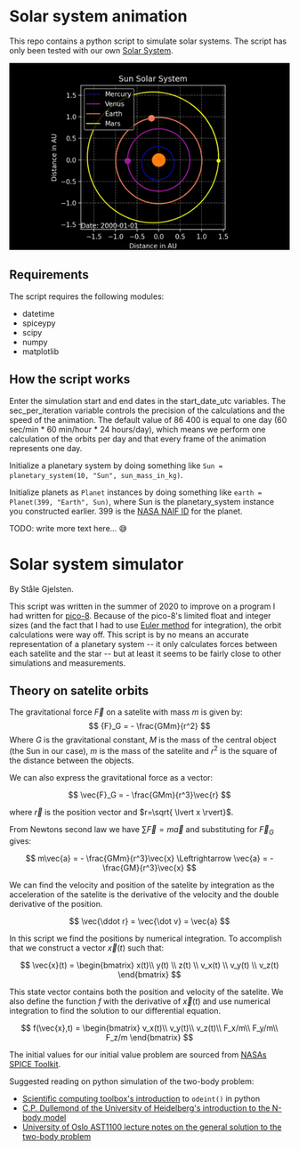 # Solar system animation

This repo contains a python script to simulate solar systems. The script has only been tested with our own [Solar System](https://en.wikipedia.org/wiki/Solar_System).

![Solar system animation example](solarsystem-sim-example.gif)

## Requirements

The script requires the following modules:

- datetime
- spiceypy
- scipy
- numpy
- matplotlib

## How the script works

Enter the simulation start and end dates in the start_date_utc variables. The sec_per_iteration variable controls the precision of the calculations and the speed of the animation. The default value of 86 400 is equal to one day (60 sec/min \* 60 min/hour \* 24 hours/day), which means we perform one calculation of the orbits per day and that every frame of the animation represents one day.

Initialize a planetary system by doing something like `Sun = planetary_system(10, "Sun", sun_mass_in_kg)`.

Initialize planets as `Planet` instances by doing something like `earth = Planet(399, "Earth", Sun)`, where Sun is the planetary_system instance you constructed earlier. 399 is the [NASA NAIF ID](https://naif.jpl.nasa.gov/pub/naif/toolkit_docs/FORTRAN/req/naif_ids.html) for the planet.

TODO: write more text here... 😅

# Solar system simulator

By Ståle Gjelsten.

This script was written in the summer of 2020 to improve on a program I had written for
[pico-8](https://www.lexaloffle.com/pico-8.php). Because of the pico-8's limited float and
integer sizes (and the fact that I had to use [Euler method](https://en.wikipedia.org/wiki/Euler_method) 
for integration), the orbit calculations were way off. This script is by no means an accurate representation
of a planetary system -- it only calculates forces between each satelite and the star -- but at least
it seems to be fairly close to other simulations and measurements.

## Theory on satelite orbits

The gravitational force $\vec{F}$ on a satelite with mass $\mathit{m}$ is given by:
$$ {F}_G = - \frac{GMm}{r^2} $$
Where ${G}$ is the gravitational constant, $M$ is the mass of the central object (the Sun in our case), 
${m}$ is the mass of the satelite and $r^2$ is the square of the distance between the objects.

We can also express the gravitational force as a vector:

$$ \vec{F}_G = - \frac{GMm}{r^3}\vec{r} $$

where $\vec{r}$ is the position vector and $r=\sqrt{ \lvert x \rvert}$.

From Newtons second law we have $\sum{\vec{F}} = m\vec{a}$ and substituting for $\vec{F}_G$ gives:

$$ m\vec{a} = - \frac{GMm}{r^3}\vec{x} \Leftrightarrow \vec{a} = - \frac{GM}{r^3}\vec{x} $$

We can find the velocity and position of the satelite by integration as the acceleration of the satelite
is the derivative of the velocity and the double derivative of the position.

$$ \vec{\ddot r} = \vec{\dot v} = \vec{a} $$

In this script we find the positions by numerical integration. To accomplish that we construct a vector $\vec{x}(t)$ such that:

$$ \vec{x}(t) = \begin{bmatrix} x(t)\\ y(t) \\ z(t) \\ v_x(t) \\ v_y(t) \\ v_z(t) \end{bmatrix} $$

This state vector contains both the position and velocity of the satelite.
We also define the function $f$ with the derivative of $\vec{x}(t)$ and use numerical integration to find the solution
to our differential equation.

$$ f(\vec{x},t) = \begin{bmatrix} v_x(t)\\ v_y(t)\\ v_z(t)\\ F_x/m\\ F_y/m\\ F_z/m \end{bmatrix} $$

The initial values for our initial value problem are sourced from [NASAs SPICE Toolkit](https://naif.jpl.nasa.gov/naif/toolkit.html).

Suggested reading on python simulation of the two-body problem:

- [Scientific computing toolbox's introduction](https://faculty1.coloradocollege.edu/~sburns/toolbox/ODE_II.html) to 
`odeint()` in python
- [C.P. Dullemond of the University of Heidelberg's introduction to the N-body model](http://www.ita.uni-heidelberg.de/~dullemond/lectures/studtage_compastro_2018/Chapter_1.pdf)
- [University of Oslo AST1100 lecture notes on the general solution to the two-body problem](https://www.uio.no/studier/emner/matnat/astro/AST1100/h13/undervisningsmateriale/ast1100-fullstendig.pdf)
